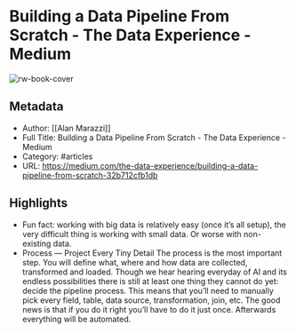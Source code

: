 # Building a Data Pipeline From Scratch - The Data Experience - Medium

![rw-book-cover](https://readwise-assets.s3.amazonaws.com/static/images/article4.6bc1851654a0.png)

## Metadata
- Author: [[Alan Marazzi]]
- Full Title: Building a Data Pipeline From Scratch - The Data Experience - Medium
- Category: #articles
- URL: https://medium.com/the-data-experience/building-a-data-pipeline-from-scratch-32b712cfb1db

## Highlights
- Fun fact: working with big data is relatively easy (once it’s all setup), the very difficult thing is working with small data. Or worse with non-existing data.
- Process — Project Every Tiny Detail
  The process is the most important step. You will define what, where and how data are collected, transformed and loaded. Though we hear hearing everyday of AI and its endless possibilities there is still at least one thing they cannot do yet: decide the pipeline process.
  This means that you’ll need to manually pick every field, table, data source, transformation, join, etc. The good news is that if you do it right you’ll have to do it just once. Afterwards everything will be automated.
